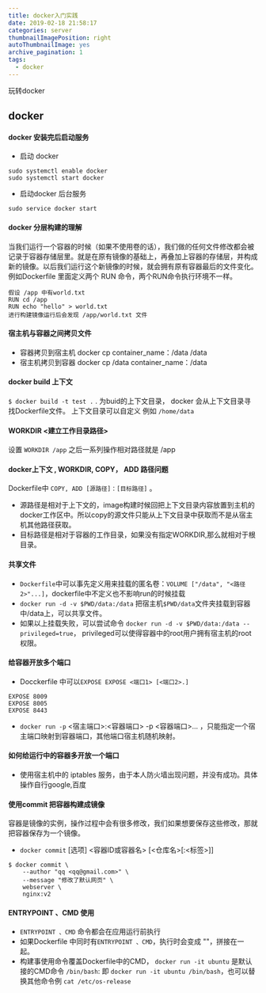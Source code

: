 ```yaml
---
title: docker入门实践
date: 2019-02-18 21:58:17
categories: server
thumbnailImagePosition: right
autoThumbnailImage: yes
archive_pagination: 1
tags:
  - docker
---
```


玩转docker
<!-- more -->

## docker 

#### docker 安装完后启动服务
- 启动 docker
```
sudo systemctl enable docker
sudo systemctl start docker
```
- 启动docker 后台服务
```
sudo service docker start
```
#### docker 分层构建的理解
当我们运行一个容器的时候（如果不使用卷的话），我们做的任何文件修改都会被记录于容器存储层里。就是在原有镜像的基础上，再叠加上容器的存储层，并构成新的镜像。以后我们运行这个新镜像的时候，就会拥有原有容器最后的文件变化。
例如Dockerfile 里面定义两个 RUN 命令，两个RUN命令执行环境不一样。
```
假设 /app 中有world.txt
RUN cd /app
RUN echo "hello" > world.txt
进行构建镜像运行后会发现 /app/world.txt 文件
```
#### 宿主机与容器之间拷贝文件
- 容器拷贝到宿主机
docker cp container_name：/data /data
- 宿主机拷贝到容器
docker cp /data container_name：/data

#### docker build 上下文
`$ docker build -t test .` . 为buid的上下文目录， docker 会从上下文目录寻找Dockerfile文件。 上下文目录可以自定义 例如 `/home/data`

#### WORKDIR <建立工作目录路径>
设置 `WORKDIR /app` 之后一系列操作相对路径就是 /app

#### docker上下文 , WORKDIR, COPY， ADD 路径问题
Dockerfile中 `COPY, ADD [源路径]：[目标路径]` 。
- 源路径是相对于上下文的，image构建时候回把上下文目录内容放置到主机的docker工作区中。所以copy的源文件只能从上下文目录中获取而不是从宿主机其他路径获取。
- 目标路径是相对于容器的工作目录，如果没有指定WORKDIR,那么就相对于根目录。

#### 共享文件
- `Dockerfile`中可以事先定义用来挂载的匿名卷：`VOLUME ["/data", "<路径2>"...]`，dockerfile中不定义也不影响run的时候挂载
- `docker run -d -v $PWD/data:/data`  把宿主机`$PWD/data`文件夹挂载到容器中/data上，可以共享文件。
- 如果以上挂载失败，可以尝试命令 `docker run -d -v $PWD/data:/data --privileged=true`， privileged可以使得容器中的root用户拥有宿主机的root权限。

#### 给容器开放多个端口
- Docckerfile 中可以`EXPOSE EXPOSE <端口1> [<端口2>.]`
```
EXPOSE 8009
EXPOSE 8005
EXPOSE 8443
```
- `docker run -p` <宿主端口>:<容器端口> -p <容器端口>... ，只能指定一个宿主端口映射到容器端口，其他端口宿主机随机映射。

#### 如何给运行中的容器多开放一个端口
- 使用宿主机中的 iptables 服务，由于本人防火墙出现问题，并没有成功。具体操作自行google,百度

#### 使用commit 把容器构建成镜像
容器是镜像的实例，操作过程中会有很多修改，我们如果想要保存这些修改，那就把容器保存为一个镜像。
- `docker commit` [选项] <容器ID或容器名> [<仓库名>[:<标签>]]

```
$ docker commit \
    --author "qq <qq@gmail.com>" \
    --message "修改了默认网页" \
    webserver \
    nginx:v2
```

#### ENTRYPOINT 、CMD 使用
- `ENTRYPOINT 、CMD` 命令都会在应用运行前执行
- 如果Dockerfile 中同时有`ENTRYPOINT 、CMD`，执行时会变成 <ENTRYPOINT> "<CMD>"，拼接在一起。
- 构建事使用命令覆盖Dockerfile中的CMD， `docker run -it ubuntu` 是默认接的CMD命令 `/bin/bash`: 即 `docker run -it ubuntu /bin/bash`，也可以替换其他命令例 `cat /etc/os-release`